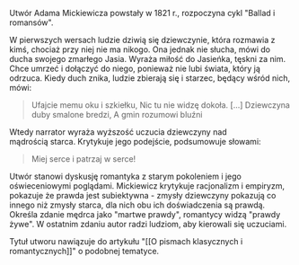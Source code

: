 Utwór Adama Mickiewicza powstały w 1821 r., rozpoczyna cykl "Ballad i romansów".


W pierwszych wersach ludzie dziwią się dziewczynie, która rozmawia z kimś, chociaż przy niej nie ma nikogo. Ona jednak nie słucha, mówi do ducha swojego zmarłego Jasia. Wyraża miłość do Jasieńka, tęskni za nim. Chce umrzeć i dołączyć do niego, ponieważ nie lubi świata, który ją odrzuca.
Kiedy duch znika, ludzie zbierają się i starzec, będący wśród nich, mówi:
> Ufajcie memu oku i szkiełku,
> Nic tu nie widzę dokoła. [...]
> Dziewczyna duby smalone bredzi,
> A gmin rozumowi bluźni

Wtedy narrator wyraża wyższość uczucia dziewczyny nad mądrością starca. Krytykuje jego podejście, podsumowuje słowami:
> Miej serce i patrzaj w serce!


Utwór stanowi dyskusję romantyka z starym pokoleniem i jego oświeceniowymi poglądami. Mickiewicz krytykuje racjonalizm i empiryzm, pokazuje że prawda jest subiektywna - zmysły dziewczyny pokazują co innego niż zmysły starca, dla nich obu ich doświadczenia są prawdą. Określa zdanie mędrca jako "martwe prawdy", romantycy widzą "prawdy żywe". W ostatnim zdaniu autor radzi ludziom, aby kierowali się uczuciami.

Tytuł utworu nawiązuje do artykułu "[[O pismach klasycznych i romantycznych]]" o podobnej tematyce.